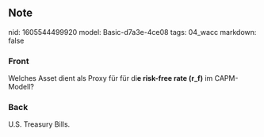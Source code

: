 ## Note
nid: 1605544499920
model: Basic-d7a3e-4ce08
tags: 04_wacc
markdown: false

### Front
<p>Welches Asset dient als Proxy für für di<b>e risk-free rate
(r_f)</b> im CAPM-Modell?

### Back
U.S. Treasury Bills.
